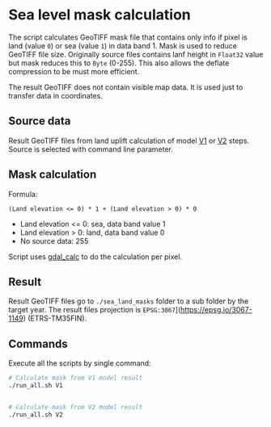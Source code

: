 # Sea level mask calculation

The script calculates GeoTIFF mask file that contains only info if pixel is land (value `0`) or sea (value `1`) in data band 1. Mask is used to reduce GeoTIFF file size. Originally source files contains lanf height in `Float32` value but mask reduces this to `Byte` (0-255). This also allows the deflate compression to be must more efficient.

The result GeoTIFF does not contain visible map data. It is used just to transfer data in coordinates.

## Source data

Result GeoTIFF files from land uplift calculation of model [V1](../02_post-glacial-rebound-calculation-V1/) or [V2](../02_post-glacial-rebound-calculation-V2/) steps. Source is selected with command line parameter.

## Mask calculation

Formula:

```
(Land elevation <= 0) * 1 + (Land elevation > 0) * 0
```

- Land elevation <= 0: sea, data band value 1
- Land elevation > 0: land, data band value 0
- No source data: 255

Script uses [gdal_calc](https://gdal.org/en/stable/programs/gdal_calc.html) to do the calculation per pixel.

## Result

Result GeoTIFF files go to `./sea_land_masks` folder to a sub folder by the target year. The result files projection is `EPSG:3067`](https://epsg.io/3067-1149) (ETRS-TM35FIN).

## Commands

Execute all the scripts by single command:

```bash
# Calculate mask from V1 model result
./run_all.sh V1


# Calculate mask from V2 model result
./run_all.sh V2
```
